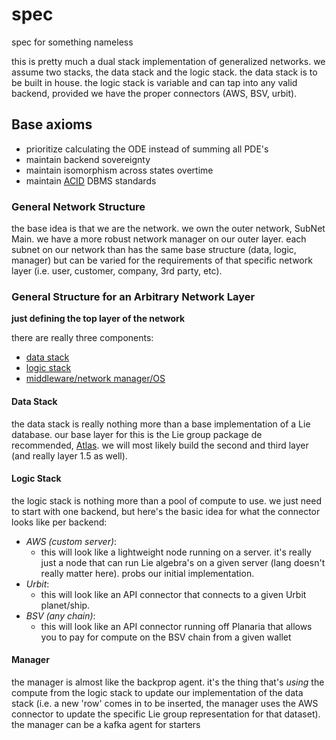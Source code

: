 # spec
spec for something nameless

this is pretty much a dual stack implementation of generalized networks. we assume two stacks, the data stack and the logic stack. the data stack is to be built in house. the logic stack is variable and can tap into any valid backend, provided we have the proper connectors (AWS, BSV, urbit).

## Base axioms

- prioritize calculating the ODE instead of summing all PDE's
- maintain backend sovereignty
- maintain isomorphism across states overtime
- maintain [ACID](https://en.wikipedia.org/wiki/ACID) DBMS standards


### General Network Structure

the base idea is that we are the network. we own the outer network, SubNet Main. we have a more robust network manager on our outer layer. each subnet on our network than has the same base structure (data, logic, manager) but can be varied for the requirements of that specific network layer (i.e. user, customer, company, 3rd party, etc). 

### General Structure for an Arbitrary Network Layer

**just defining the top layer of the network**

there are really three components:
- [data stack](./data/)
- [logic stack](./logic/)
- [middleware/network manager/OS](./manager/)

#### Data Stack

the data stack is really nothing more than a base implementation of a Lie database. our base layer for this is the Lie group package de recommended, [Atlas](http://liegroups.org/). we will most likely build the second and third layer (and really layer 1.5 as well). 

#### Logic Stack

the logic stack is nothing more than a pool of compute to use. we just need to start with one backend, but here's the basic idea for what the connector looks like per backend:

- *AWS (custom server)*:
  - this will look like a lightweight node running on a server. it's really just a node that can run Lie algebra's on a given server (lang doesn't really matter here). probs our initial implementation. 
- *Urbit*:
  - this will look like an API connector that connects to a given Urbit planet/ship. 
- *BSV (any chain)*:
  - this will look like an API connector running off Planaria that allows you to pay for compute on the BSV chain from a given wallet
  
#### Manager

the manager is almost like the backprop agent. it's the thing that's *using* the compute from the logic stack to update our implementation of the data stack (i.e. a new 'row' comes in to be inserted, the manager uses the AWS connector to update the specific Lie group representation for that dataset). the manager can be a kafka agent for starters
